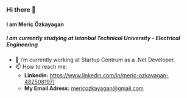 ### Hi there 👋

#### I am Meriç Özkayagan

##### I am currently studying at Istanbul Technical University - Electrical Engineering

- 🔭 I’m currently working at Startup Centrum as a .Net Developer.
- 📫 How to reach me:
    * **Linkedin:** https://www.linkedin.com/in/meric-ozkayagan-482508197/
    * **My Email Adress:** mericozkayagan@gmail.com

